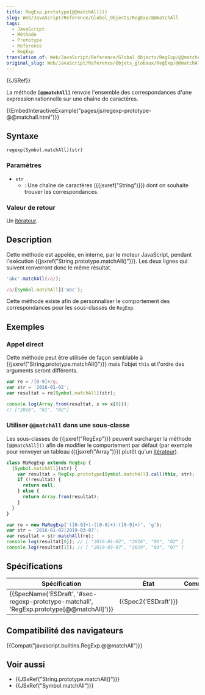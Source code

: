 ```yaml
---
title: RegExp.prototype[@@matchAll]()
slug: Web/JavaScript/Reference/Global_Objects/RegExp/@@matchAll
tags:
  - JavaScript
  - Méthode
  - Prototype
  - Reference
  - RegExp
translation_of: Web/JavaScript/Reference/Global_Objects/RegExp/@@matchAll
original_slug: Web/JavaScript/Reference/Objets_globaux/RegExp/@@matchAll
---
```

{{JSRef}}

La méthode **`[@@matchAll]`** renvoie l'ensemble des correspondances d'une expression rationnelle sur une chaîne de caractères.

{{EmbedInteractiveExample("pages/js/regexp-prototype-@@matchall.html")}}

## Syntaxe

    regexp[Symbol.matchAll](str)

### Paramètres

- `str`
  - : Une chaîne de caractères ({{jsxref("String")}}) dont on souhaite trouver les correspondances.

### Valeur de retour

Un [itérateur](/fr/docs/Web/JavaScript/Guide/iterateurs_et_generateurs).

## Description

Cette méthode est appelée, en interne, par le moteur JavaScript, pendant l'exécution {{jsxref("String.prototype.matchAll()")}}. Les deux lignes qui suivent renverront donc le même résultat.

```js
'abc'.matchAll(/a/);

/a/[Symbol.matchAll]('abc');
```

Cette méthode existe afin de personnaliser le comportement des correspondances pour les sous-classes de `RegExp`.

## Exemples

### Appel direct

Cette méthode peut être utilisée de façon semblable à {{jsxref("String.prototype.matchAll()")}} mais l'objet `this` et l'ordre des arguments seront différents.

```js
var re = /[0-9]+/g;
var str = '2016-01-02';
var resultat = re[Symbol.matchAll](str);

console.log(Array.from(resultat, x => x[0]));
// ["2016", "01", "02"]
```

### Utiliser `@@matchAll` dans une sous-classe

Les sous-classes de {{jsxref("RegExp")}} peuvent surcharger la méthode `[@@matchAll]()` afin de modifier le comportement par défaut (par exemple pour renvoyer un tableau ({{jsxref("Array")}}) plutôt qu'un [itérateur](/en-US/docs/Web/JavaScript/Guide/Iterators_and_Generators)).

```js
class MaRegExp extends RegExp {
  [Symbol.matchAll](str) {
    var resultat = RegExp.prototype[Symbol.matchAll].call(this, str);
    if (!resultat) {
      return null;
    } else {
      return Array.from(resultat);
    }
  }
}

var re = new MaRegExp('([0-9]+)-([0-9]+)-([0-9]+)', 'g');
var str = '2016-01-02|2019-03-07';
var resultat = str.matchAll(re);
console.log(resultat[0]); // [ "2016-01-02", "2016", "01", "02" ]
console.log(resultat[1]); // [ "2019-03-07", "2019", "03", "07" ]
```

## Spécifications

| Spécification                                                                                                            | État                         | Commentaires |
| ------------------------------------------------------------------------------------------------------------------------ | ---------------------------- | ------------ |
| {{SpecName('ESDraft', '#sec-regexp-prototype-matchall', 'RegExp.prototype[@@matchAll]')}} | {{Spec2('ESDraft')}} |              |

## Compatibilité des navigateurs

{{Compat("javascript.builtins.RegExp.@@matchAll")}}

## Voir aussi

- {{JSxRef("String.prototype.matchAll()")}}
- {{JSxRef("Symbol.matchAll")}}

